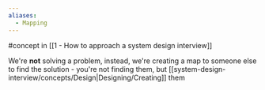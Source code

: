 ```yaml
---
aliases:
  - Mapping
---
```


#concept in [[1 - How to approach a system design interview]]

We're **not** solving a problem, instead, we're creating a map to someone else to find the solution - you're not finding them, but [[system-design-interview/concepts/Design|Designing/Creating]] them
